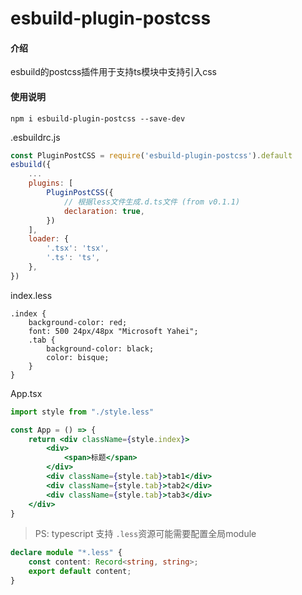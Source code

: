 # esbuild-plugin-postcss

#### 介绍
esbuild的postcss插件用于支持ts模块中支持引入css

#### 使用说明

`npm i esbuild-plugin-postcss --save-dev`

.esbuildrc.js
```js
const PluginPostCSS = require('esbuild-plugin-postcss').default
esbuild({
    ...
    plugins: [
        PluginPostCSS({
            // 根据less文件生成.d.ts文件 (from v0.1.1)
            declaration: true,
        })
    ],
    loader: {
        '.tsx': 'tsx',
        '.ts': 'ts',
    },
})
```

index.less
```less
.index {
    background-color: red;
    font: 500 24px/48px "Microsoft Yahei";
    .tab {
        background-color: black;
        color: bisque;
    }
}
```

App.tsx
```jsx
import style from "./style.less"

const App = () => {
    return <div className={style.index}>
        <div>
            <span>标题</span>
        </div>
        <div className={style.tab}>tab1</div>
        <div className={style.tab}>tab2</div>
        <div className={style.tab}>tab3</div>
    </div>
}
```

> PS: typescript 支持 `.less`资源可能需要配置全局module
```ts   
declare module "*.less" {
    const content: Record<string, string>;
    export default content;
}
```
